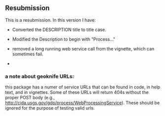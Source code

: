 ## Resubmission
This is a resubmission. In this version I have:

* Converted the DESCRIPTION title to title case.

* Modified the Description to begin with "Process..."

* removed a long running web service call from the vignette, 
which can sometimes fail.

* 

### a note about geoknife URLs:
this package has a numer of service URLs that can be found in code, 
in help text, and in vignettes. Some of these URLs will return 404s 
without the proper POST body 
(e.g., http://cida.usgs.gov/gdp/process/WebProcessingService). These 
should be ignored for the purpose of testing valid urls. 